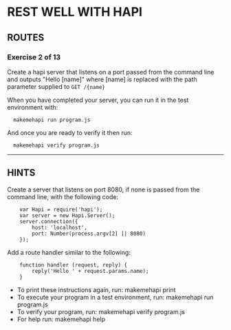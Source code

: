 # REST WELL WITH HAPI
## ROUTES
### Exercise 2 of 13

Create a hapi server that listens on a port passed from the command line and
outputs "Hello [name]" where [name] is replaced with the path parameter supplied
to `GET /{name}`

When you have completed your server, you can run it in the test environment
with:
```
  makemehapi run program.js
```
And once you are ready to verify it then run:
```
  makemehapi verify program.js
```
---
## HINTS

Create a server that listens on port 8080, if none is passed from the command
line, with the following code:
```
    var Hapi = require('hapi');
    var server = new Hapi.Server();
    server.connection({
        host: 'localhost',
        port: Number(process.argv[2] || 8080)
    });
```
Add a route handler similar to the following:
```
    function handler (request, reply) {
        reply('Hello ' + request.params.name);
    }
```

 * To print these instructions again, run: makemehapi print
 * To execute your program in a test environment, run: makemehapi run program.js
 * To verify your program, run: makemehapi verify program.js
 * For help run: makemehapi help



